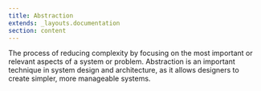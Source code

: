 ```yaml
---
title: Abstraction
extends: _layouts.documentation
section: content
---
```


The process of reducing complexity by focusing on the most important or relevant aspects of a system or problem. Abstraction is an important technique in system design and architecture, as it allows designers to create simpler, more manageable systems.